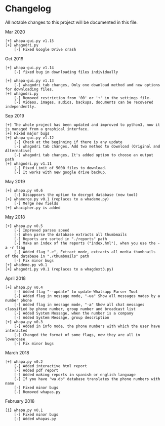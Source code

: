 Changelog
====
All notable changes to this project will be documented in this file.

Mar 2020

    [+] whapa-gui.py v1.15
    [+] whagodri.py
    	[-] Fixed Google Drive crash

Oct 2019

    [+] whapa-gui.py v1.14
    	[-] fixed bug in downloading files individually
	
    [+] whapa-gui.py v1.13
    	[-] whagodri tab changes, Only one download method and new options for downloading files.
    [+] whagodri.py
    	[-] Removed restriction from '00' or '+' in the settings file.
    	[-] Videos, images, audios, backups, documents can be recovered independently.
	
Sep 2019

    [+] The whole project has been updated and improved to python3, now it is managed from a graphical interface.
    [+] Fixed major bugs
    [+] whapa-gui.py v1.12
    	[-] Check at the beginning if there is any update
		[-] whagodri tab changes, Add two method to download (Original and Alternative)
		[-] whagodri tab changes, It's added option to choose an output path
    [+] whagodri.py v1.11    
    	[-] Fixed Limit of 5000 files to download.
    	[-] It works with new google drive backup.

May 2019

    [+] whapa.py v0.6
    	[-] Disappears the option to decrypt database (new tool)
    [+] whamerge.py v0.1 (replaces to a whademe.py)
    	[-] Merge new fields
    [+] whacipher.py is added

May 2018

    [+] whapa.py v0.5
    	[-] Improved parses speed
    	[-] When parse the database extracts all thumbnails
    	[-] Reports are sorted in "./reports" path
    	[-] Make an index of the reports ("index.hml"), when you use the -a -r flag 
    	[-] Added flag "-e", Extract mode, extracts all media thumbnails of the database in "./thumbnails" path
    	[-] Fix minor bugs
    [+] whademe.py v0.1
    [+] whagodri.py v0.1 (replaces to a whagdext3.py)

April 2018

    [+] whapa.py v0.4
    	[-] Added flag "--update" to update Whatsapp Parser Tool
    	[-] Added flag in message mode, "-ua" Show all messages mades by a number phone
    	[-] Added flag in message mode, "-a" Show all chat messages classified by phone number, group number and broadcast list 
    	[-] Added System Message, when the number is a company
    	[-] Added System Message, group description
    [+] whapa.py v0.3
    	[-] Added in info mode, the phone numbers with which the user have interacted
    	[-] Changed the format of some flags, now they are all in lowercase
    	[-] Fix minor bugs
    
March 2018

    [+] whapa.py v0.2
    	[-] Added interactive html report
    	[-] Added pdf report
    	[-] Added making reports in spanish or english language
    	[-] If you have "wa.db" database translates the phone numbers with name 
    	[-] Fixed minor bugs
    	[-] Removed whapas.py 
    
February 2018

    [i] whapa.py v0.1
    	[-] Fixed minor bugs
    	[-] Added whapas.py
